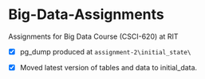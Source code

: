 # Big-Data-Assignments
Assignments for Big Data Course (CSCI-620) at RIT

- [X] pg_dump produced at `assignment-2\initial_state\`

- [X] Moved latest version of tables and data to initial_data.